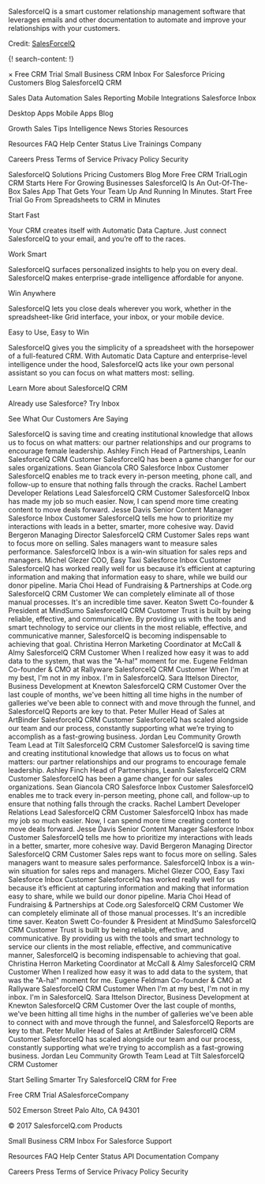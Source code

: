 
SalesforceIQ is a smart customer relationship management software that leverages emails and other documentation to automate and improve your relationships with your customers. 

Credit: [SalesForceIQ](https://www.salesforceiq.com/)



{! search-content: !}


×
Free CRM Trial
Small Business CRM
Inbox For Salesforce
Pricing
Customers
Blog
SalesforceIQ CRM

Sales Data Automation
Sales Reporting
Mobile
Integrations
Salesforce Inbox

Desktop Apps
Mobile Apps
Blog

Growth
Sales Tips
Intelligence
News
Stories
Resources

Resources
FAQ
Help Center
Status
Live Trainings
Company

Careers
Press
Terms of Service
Privacy Policy
Security
 
 
 
SalesforceIQ
Solutions 
Pricing
Customers
Blog
More 
Free CRM TrialLogin
CRM Starts Here For Growing Businesses
SalesforceIQ Is An Out-Of-The-Box Sales App That Gets Your Team Up And Running In Minutes.
Start Free Trial
Go From Spreadsheets to CRM in Minutes


Start Fast

Your CRM creates itself with Automatic Data Capture. Just connect SalesforceIQ to your email, and you’re off to the races.


Work Smart

SalesforceIQ surfaces personalized insights to help you on every deal. SalesforceIQ makes enterprise-grade intelligence affordable for anyone.


Win Anywhere

SalesforceIQ lets you close deals wherever you work, whether in the spreadsheet-like Grid interface, your inbox, or your mobile device.

Easy to Use, Easy to Win

SalesforceIQ gives you the simplicity of a spreadsheet with the horsepower of a full-featured CRM. With Automatic Data Capture and enterprise-level intelligence under the hood, SalesforceIQ acts like your own personal assistant so you can focus on what matters most: selling. 

Learn More about SalesforceIQ CRM



Already use Salesforce? Try Inbox


See What Our Customers Are Saying


SalesforceIQ is saving time and creating institutional knowledge that allows us to focus on what matters: our partner relationships and our programs to encourage female leadership.
Ashley Finch
Head of Partnerships, LeanIn
SalesforceIQ CRM Customer
SalesforceIQ has been a game changer for our sales organizations.
Sean Giancola
CRO
Salesforce Inbox Customer
SalesforceIQ enables me to track every in-person meeting, phone call, and follow-up to ensure that nothing falls through the cracks.
Rachel Lambert
Developer Relations Lead
SalesforceIQ CRM Customer
SalesforceIQ Inbox has made my job so much easier. Now, I can spend more time creating content to move deals forward.
Jesse Davis
Senior Content Manager
Salesforce Inbox Customer
SalesforceIQ tells me how to prioritize my interactions with leads in a better, smarter, more cohesive way.
David Bergeron
Managing Director
SalesforceIQ CRM Customer
Sales reps want to focus more on selling. Sales managers want to measure sales performance. SalesforceIQ Inbox is a win-win situation for sales reps and managers.
Michel Glezer
COO, Easy Taxi
Salesforce Inbox Customer
SalesforceIQ has worked really well for us because it’s efficient at capturing information and making that information easy to share, while we build our donor pipeline.
Maria Choi
Head of Fundraising & Partnerships at Code.org
SalesforceIQ CRM Customer
We can completely eliminate all of those manual processes. It's an incredible time saver.
Keaton Swett
Co-founder & President at MindSumo
SalesforceIQ CRM Customer
Trust is built by being reliable, effective, and communicative. By providing us with the tools and smart technology to service our clients in the most reliable, effective, and communicative manner, SalesforceIQ is becoming indispensable to achieving that goal.
Christina Herron
Marketing Coordinator at McCall & Almy
SalesforceIQ CRM Customer
When I realized how easy it was to add data to the system, that was the "A-ha!" moment for me.
Eugene Feldman
Co-founder & CMO at Rallyware
SalesforceIQ CRM Customer
When I'm at my best, I'm not in my inbox. I'm in SalesforceIQ.
Sara Ittelson
Director, Business Development at Knewton
SalesforceIQ CRM Customer
Over the last couple of months, we've been hitting all time highs in the number of galleries we've been able to connect with and move through the funnel, and SalesforceIQ Reports are key to that.
Peter Muller
Head of Sales at ArtBinder
SalesforceIQ CRM Customer
SalesforceIQ has scaled alongside our team and our process, constantly supporting what we’re trying to accomplish as a fast-growing business.
Jordan Leu
Community Growth Team Lead​ at Tilt
SalesforceIQ CRM Customer
SalesforceIQ is saving time and creating institutional knowledge that allows us to focus on what matters: our partner relationships and our programs to encourage female leadership.
Ashley Finch
Head of Partnerships, LeanIn
SalesforceIQ CRM Customer
SalesforceIQ has been a game changer for our sales organizations.
Sean Giancola
CRO
Salesforce Inbox Customer
SalesforceIQ enables me to track every in-person meeting, phone call, and follow-up to ensure that nothing falls through the cracks.
Rachel Lambert
Developer Relations Lead
SalesforceIQ CRM Customer
SalesforceIQ Inbox has made my job so much easier. Now, I can spend more time creating content to move deals forward.
Jesse Davis
Senior Content Manager
Salesforce Inbox Customer
SalesforceIQ tells me how to prioritize my interactions with leads in a better, smarter, more cohesive way.
David Bergeron
Managing Director
SalesforceIQ CRM Customer
Sales reps want to focus more on selling. Sales managers want to measure sales performance. SalesforceIQ Inbox is a win-win situation for sales reps and managers.
Michel Glezer
COO, Easy Taxi
Salesforce Inbox Customer
SalesforceIQ has worked really well for us because it’s efficient at capturing information and making that information easy to share, while we build our donor pipeline.
Maria Choi
Head of Fundraising & Partnerships at Code.org
SalesforceIQ CRM Customer
We can completely eliminate all of those manual processes. It's an incredible time saver.
Keaton Swett
Co-founder & President at MindSumo
SalesforceIQ CRM Customer
Trust is built by being reliable, effective, and communicative. By providing us with the tools and smart technology to service our clients in the most reliable, effective, and communicative manner, SalesforceIQ is becoming indispensable to achieving that goal.
Christina Herron
Marketing Coordinator at McCall & Almy
SalesforceIQ CRM Customer
When I realized how easy it was to add data to the system, that was the "A-ha!" moment for me.
Eugene Feldman
Co-founder & CMO at Rallyware
SalesforceIQ CRM Customer
When I'm at my best, I'm not in my inbox. I'm in SalesforceIQ.
Sara Ittelson
Director, Business Development at Knewton
SalesforceIQ CRM Customer
Over the last couple of months, we've been hitting all time highs in the number of galleries we've been able to connect with and move through the funnel, and SalesforceIQ Reports are key to that.
Peter Muller
Head of Sales at ArtBinder
SalesforceIQ CRM Customer
SalesforceIQ has scaled alongside our team and our process, constantly supporting what we’re trying to accomplish as a fast-growing business.
Jordan Leu
Community Growth Team Lead​ at Tilt
SalesforceIQ CRM Customer

																																					
Start Selling Smarter
Try SalesforceIQ CRM for Free

Free CRM Trial
ASalesforceCompany

502 Emerson Street
Palo Alto, CA 94301

© 2017 SalesforceIQ.com
Products

Small Business CRM
Inbox For Salesforce
Support

Resources
FAQ
Help Center
Status
API Documentation
Company

Careers
Press
Terms of Service
Privacy Policy
Security
 
 
 
 
